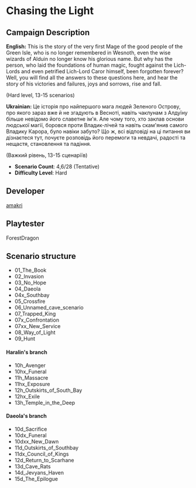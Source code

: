 # Chasing the Light

## Campaign Description
**English:** This is the story of the very first Mage of the good people of the Green Isle, who is no longer remembered in Wesnoth, even the wise wizards of Alduin no longer know his glorious name. But why has the person, who laid the foundations of human magic, fought against the Lich-Lords and even petrified Lich-Lord Caror himself, been forgotten forever? Well, you will find all the answers to these questions here, and hear the story of his victories and failures, joys and sorrows, rise and fall.

(Hard level, 13-15 scenarios)

**Ukrainian:** Це історія про найпершого мага людей Зеленого Острову, про якого зараз вже й не згадують в Весноті, навіть чаклунам з Алдуїну більше невідомо його славетне ім'я. Але чому того, хто заклав основи людської магії, боровся проти Владик-лічей та навіть скам'янив самого Владику Карора, було навіки забуто? Що ж, всі відповіді на ці питання ви дізнаєтеся тут, почуєте розповідь його перемоги та невдачі, радості та нещастя, становлення та падіння.

(Важкий рівень, 13-15 сценаріїв)
- **Scenario Count**: 4,6/28 (Tentative)
- **Difficulty Level**: Hard

## Developer
[amakri](https://github.com/amakriLexa04)

## Playtester
ForestDragon

## Scenario structure
- 01_The_Book                                                                                                                                      
- 02_Invasion                                                                                                                                      
- 03_No_Hope                                                                                                                                      
- 04_Daeola                                                                                                                                      
- 04x_Southbay                                                                                                                                      
- 05_Crossfire
- 06_Unnamed_cave_scenario                                                                                                                                      
- 07_Trapped_King                                                                                                                                      
- 07x_Confrontation                                                                                                                                      
- 07xx_New_Service                                                                                                                                      
- 08_Way_of_Light                                                                                                                                     
- 09_Hunt  

#### Haralin's branch 
- 10h_Avenger 
- 10hx_Funeral 
- 11h_Massacre 
- 11hx_Exposure 
- 12h_Outskirts_of_South_Bay
- 12hx_Exile
- 13h_Temple_in_the_Deep

#### Daeola's branch
- 10d_Sacrifice
- 10dx_Funeral 
- 10dxx_New_Dawn
- 11d_Outskirts_of_Southbay
- 11dx_Council_of_Kings 
- 12d_Return_to_Scarhane 
- 13d_Cave_Rats
- 14d_Jevyans_Haven
- 15d_The_Epilogue
